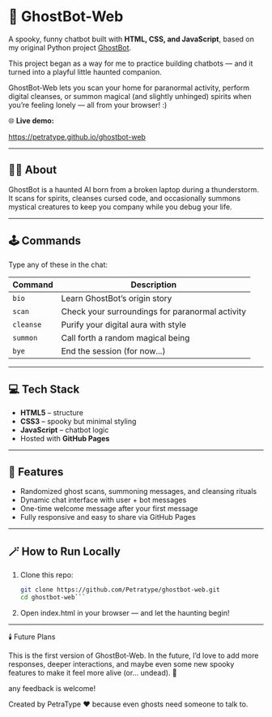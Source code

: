 # 👻 GhostBot-Web

A spooky, funny chatbot built with **HTML, CSS, and JavaScript**, based on my original Python project [GhostBot](https://github.com/Petratype/ghostbot).  

This project began as a way for me to practice building chatbots — and it turned into a playful little haunted companion.  

GhostBot-Web lets you scan your home for paranormal activity, perform digital cleanses, or summon magical (and slightly unhinged) spirits when you’re feeling lonely — all from your browser! :)

🌐 **Live demo:** 

https://petratype.github.io/ghostbot-web

---

## 🧙‍♀️ About

GhostBot is a haunted AI born from a broken laptop during a thunderstorm.  
It scans for spirits, cleanses cursed code, and occasionally summons mystical creatures to keep you company while you debug your life.

---

## 🕹️ Commands

Type any of these in the chat:

| Command | Description |
|----------|--------------|
| `bio` | Learn GhostBot’s origin story |
| `scan` | Check your surroundings for paranormal activity |
| `cleanse` | Purify your digital aura with style |
| `summon` | Call forth a random magical being |
| `bye` | End the session (for now...) |

---

## 💻 Tech Stack

- **HTML5** – structure  
- **CSS3** – spooky but minimal styling  
- **JavaScript** – chatbot logic  
- Hosted with **GitHub Pages**

---

## 🧠 Features

- Randomized ghost scans, summoning messages, and cleansing rituals  
- Dynamic chat interface with user + bot messages  
- One-time welcome message after your first message  
- Fully responsive and easy to share via GitHub Pages  

---

## 🪄 How to Run Locally

1. Clone this repo:


   ```bash
   git clone https://github.com/Petratype/ghostbot-web.git
   cd ghostbot-web```


2. Open index.html in your browser — and let the haunting begin!

---

🕯️ Future Plans

This is the first version of GhostBot-Web.
In the future, I’d love to add more responses, deeper interactions, and maybe even some new spooky features to make it feel more alive (or... undead). 👻

any feedback is welcome!

Created by PetraType ♥
because even ghosts need someone to talk to.
